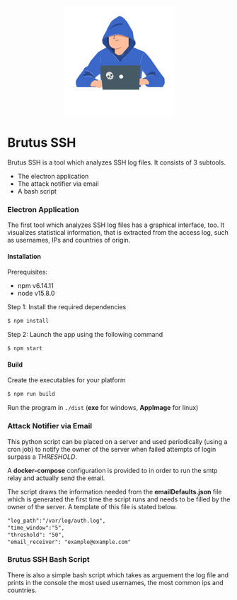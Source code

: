 <p align="center">
  <img src="./brutus_app/public/logo-mini.png">
</p>

# Brutus SSH

Brutus SSH is a tool which analyzes SSH log files. It consists of 3 subtools.

- The electron application
- The attack notifier via email
- A bash script

### Electron Application

The first tool which analyzes SSH log files has a graphical interface, too. It visualizes statistical information, that is extracted from the access log, such as usernames, IPs and countries of origin.

#### Installation

Prerequisites:

- npm v6.14.11
- node v15.8.0

Step 1:
Install the required dependencies

```sh
$ npm install
```

Step 2:
Launch the app using the following command

```sh
$ npm start
```

#### Build

Create the executables for your platform

```sh
$ npm run build
```

Run the program in `./dist` (**exe** for windows, **AppImage** for linux)

### Attack Notifier via Email

This python script can be placed on a server and used periodically (using a cron job) to notify the owner of the server when failed attempts of login surpass a _THRESHOLD_.

A **docker-compose** configuration is provided to in order to run the smtp relay and actually send the email.

The script draws the information needed from the **emailDefaults.json** file which is generated the first time the script runs and needs to be filled by the owner of the server. A template of this file is stated below.

```
"log_path":"/var/log/auth.log",
"time_window":"5",
"threshold": "50",
"email_receiver": "example@example.com"
```

### Brutus SSH Bash Script

There is also a simple bash script which takes as arguement the log file and prints in the console the most used usernames, the most common ips and countries.
